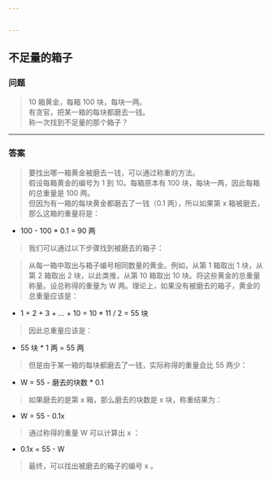 ```yaml
---


---
```


<h2 id="不足量的箱子">不足量的箱子</h2>
<h3 id="问题">问题</h3>
<blockquote>
<p>10 箱黄金，每箱 100 块，每块一两。<br>
有贪官，把某一箱的每块都磨去一钱。<br>
称一次找到不足量的那个箱子？</p>
</blockquote>
<hr>
<h3 id="答案">答案</h3>
<blockquote>
<p>要找出哪一箱黄金被磨去一钱，可以通过称重的方法。<br>
假设每箱黄金的编号为 1 到 10。每箱原本有 100 块，每块一两，因此每箱的总重量是 100 两。<br>
但因为有一箱的每块黄金都磨去了一钱（0.1 两），所以如果第 x 箱被磨去，那么这箱的重量将是：</p>
</blockquote>
<ul>
<li>100 - 100 * 0.1 = 90 两</li>
</ul>
<blockquote>
<p>我们可以通过以下步骤找到被磨去的箱子：</p>
</blockquote>
<blockquote>
<p>从每一箱中取出与箱子编号相同数量的黄金。例如，从第 1 箱取出 1 块，从第 2 箱取出 2 块，以此类推，从第 10 箱取出 10 块。将这些黄金的总重量称量。设总称得的重量为 W 两。理论上，如果没有被磨去的箱子，黄金的总重量应该是：</p>
</blockquote>
<ul>
<li>1 + 2 + 3 + … + 10 = 10 * 11 / 2 = 55 块</li>
</ul>
<blockquote>
<p>因此总重量应该是：</p>
</blockquote>
<ul>
<li>55 块 * 1  两 = 55  两</li>
</ul>
<blockquote>
<p>但是由于某一箱的每块都磨去了一钱，实际称得的重量会比 55 两少：</p>
</blockquote>
<ul>
<li>W = 55 - 磨去的块数 * 0.1</li>
</ul>
<blockquote>
<p>如果磨去的是第 x 箱，那么磨去的块数是 x 块，称重结果为：</p>
</blockquote>
<ul>
<li>W = 55 - 0.1x</li>
</ul>
<blockquote>
<p>通过称得的重量 W 可以计算出 x ：</p>
</blockquote>
<ul>
<li>0.1x = 55 - W</li>
</ul>
<blockquote>
<p>最终，可以找出被磨去的箱子的编号 x 。</p>
</blockquote>

